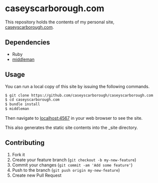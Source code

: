 # caseyscarborough.com

This repository holds the contents of my personal site, [caseyscarborough.com](http://caseyscarborough.com).

## Dependencies

* Ruby
* [middleman](http://jekyllrb.com)

## Usage

You can run a local copy of this site by issuing the following commands.

```bash
$ git clone https://github.com/caseyscarborough/caseyscarborough.com
$ cd caseyscarborough.com
$ bundle install
$ middleman
```

Then navigate to [localhost:4567](http://localhost:4567) in your web browser to see the site.

This also generates the static site contents into the _site directory.

## Contributing

1. Fork it
2. Create your feature branch (`git checkout -b my-new-feature`)
3. Commit your changes (`git commit -am 'Add some feature'`)
4. Push to the branch (`git push origin my-new-feature`)
5. Create new Pull Request
